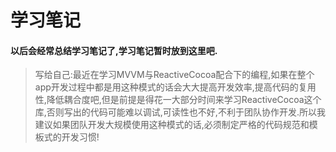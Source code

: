 # 学习笔记

#### 以后会经常总结学习笔记了,学习笔记暂时放到这里吧.

> 写给自己:最近在学习MVVM与ReactiveCocoa配合下的编程,如果在整个app开发过程中都是用这种模式的话会大大提高开发效率,提高代码的复用性,降低耦合度吧,但是前提是得花一大部分时间来学习ReactiveCocoa这个库,否则写出的代码可能难以调试,可读性也不好,不利于团队协作开发.所以我建议如果团队开发大规模使用这种模式的话,必须制定严格的代码规范和模板式的开发习惯!



